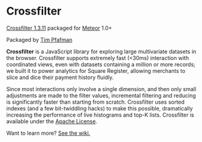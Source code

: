  Crossfilter
===============

[Crossfilter 1.3.11](https://github.com/square/crossfilter) packaged for [Meteor](https://www.meteor.com) 1.0+

Packaged by [Tim Pfafman](https://github.com/pfafman/meteor-crossfilter)

**Crossfilter** is a JavaScript library for exploring large multivariate datasets in the browser. Crossfilter supports extremely fast (<30ms) interaction with coordinated views, even with datasets containing a million or more records; we built it to power analytics for Square Register, allowing merchants to slice and dice their payment history fluidly.

Since most interactions only involve a single dimension, and then only small adjustments are made to the filter values, incremental filtering and reducing is significantly faster than starting from scratch. Crossfilter uses sorted indexes (and a few bit-twiddling hacks) to make this possible, dramatically increasing the perfor­mance of live histograms and top-K lists. Crossfilter is available under the [Apache License](/square/crossfilter/blob/master/LICENSE).

Want to learn more? [See the wiki.](https://github.com/square/crossfilter/wiki)